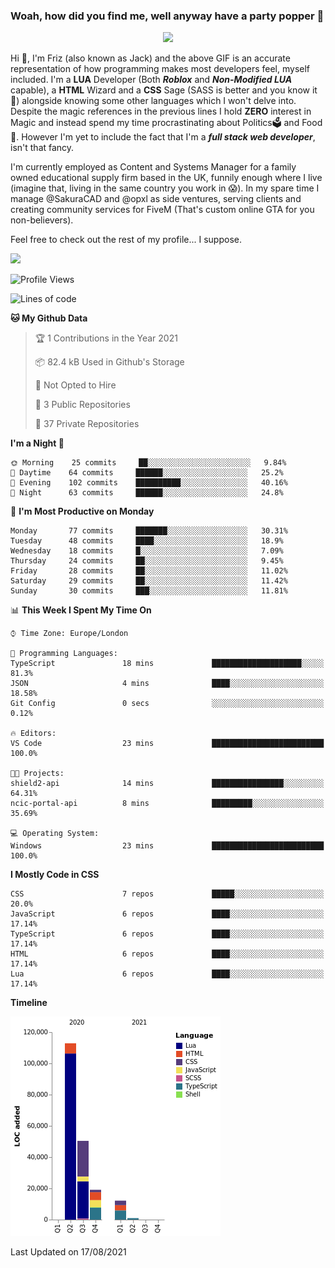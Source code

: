 ### Woah, how did you find me, well anyway have a party popper 🎉

<p align="center">
  <img  src="https://66.media.tumblr.com/d2766024a15e8c140bf20f314664eed2/d1615166bf58615c-d8/s400x600/aabc473a64edc43599d5345fd1e9e792d66ecc48.gifv">
</p>

Hi :wave:, I'm Friz (also known as Jack) and the above GIF is an accurate representation of how programming makes most developers feel, myself included. I'm a **LUA** Developer (Both ***Roblox*** and ***Non-Modified LUA*** capable), a **HTML** Wizard and a **CSS** Sage (SASS is better and you know it :pray:) alongside knowing some other languages which I won't delve into. Despite the magic references in the previous lines I hold **ZERO** interest in Magic and instead spend my time procrastinating about Politics🗳️ and Food🍔. However I'm yet to include the fact that I'm a ***full stack web developer***, isn't that fancy.

I'm currently employed as Content and Systems Manager for a family owned educational supply firm based in the UK, funnily enough where I live (imagine that, living in the same country you work in 😱). In my spare time I manage @SakuraCAD and @opxl as side ventures, serving clients and creating community services for FiveM (That's custom online GTA for you non-believers).

Feel free to check out the rest of my profile... I suppose.

<a href="https://github.com/anuraghazra/github-readme-stats">
  <img  src="https://github-readme-stats.vercel.app/api?username=JackOPXL&count_private=true&show_icons=true&theme=tokyonight" />
</a>



<!--START_SECTION:waka-->
![Profile Views](http://img.shields.io/badge/Profile%20Views-0-blue)

![Lines of code](https://img.shields.io/badge/From%20Hello%20World%20I%27ve%20Written-197569%20lines%20of%20code-blue)

**🐱 My Github Data** 

> 🏆 1 Contributions in the Year 2021
 > 
> 📦 82.4 kB Used in Github's Storage 
 > 
> 🚫 Not Opted to Hire
 > 
> 📜 3 Public Repositories 
 > 
> 🔑 37 Private Repositories  
 > 
**I'm a Night 🦉** 

```text
🌞 Morning    25 commits     ██░░░░░░░░░░░░░░░░░░░░░░░   9.84% 
🌆 Daytime    64 commits     ██████░░░░░░░░░░░░░░░░░░░   25.2% 
🌃 Evening    102 commits    ██████████░░░░░░░░░░░░░░░   40.16% 
🌙 Night      63 commits     ██████░░░░░░░░░░░░░░░░░░░   24.8%

```
📅 **I'm Most Productive on Monday** 

```text
Monday       77 commits     ███████░░░░░░░░░░░░░░░░░░   30.31% 
Tuesday      48 commits     ████░░░░░░░░░░░░░░░░░░░░░   18.9% 
Wednesday    18 commits     █░░░░░░░░░░░░░░░░░░░░░░░░   7.09% 
Thursday     24 commits     ██░░░░░░░░░░░░░░░░░░░░░░░   9.45% 
Friday       28 commits     ██░░░░░░░░░░░░░░░░░░░░░░░   11.02% 
Saturday     29 commits     ██░░░░░░░░░░░░░░░░░░░░░░░   11.42% 
Sunday       30 commits     ███░░░░░░░░░░░░░░░░░░░░░░   11.81%

```


📊 **This Week I Spent My Time On** 

```text
⌚︎ Time Zone: Europe/London

💬 Programming Languages: 
TypeScript               18 mins             ████████████████████░░░░░   81.3% 
JSON                     4 mins              ████░░░░░░░░░░░░░░░░░░░░░   18.58% 
Git Config               0 secs              ░░░░░░░░░░░░░░░░░░░░░░░░░   0.12%

🔥 Editors: 
VS Code                  23 mins             █████████████████████████   100.0%

🐱‍💻 Projects: 
shield2-api              14 mins             ████████████████░░░░░░░░░   64.31% 
ncic-portal-api          8 mins              █████████░░░░░░░░░░░░░░░░   35.69%

💻 Operating System: 
Windows                  23 mins             █████████████████████████   100.0%

```

**I Mostly Code in CSS** 

```text
CSS                      7 repos             █████░░░░░░░░░░░░░░░░░░░░   20.0% 
JavaScript               6 repos             ████░░░░░░░░░░░░░░░░░░░░░   17.14% 
TypeScript               6 repos             ████░░░░░░░░░░░░░░░░░░░░░   17.14% 
HTML                     6 repos             ████░░░░░░░░░░░░░░░░░░░░░   17.14% 
Lua                      6 repos             ████░░░░░░░░░░░░░░░░░░░░░   17.14%

```


**Timeline**

![Chart not found](https://raw.githubusercontent.com/JackOPXL/JackOPXL/master/charts/bar_graph.png) 


 Last Updated on 17/08/2021
<!--END_SECTION:waka-->

